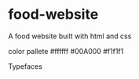 # food-website
A food website built with html and css


<!-----------------                Hero section: Deborah        --------->




<!-----------------             Why choose us/About us: Juliet     ---------->




<!---------------               Special dishes/ what our client say about us: Deborah    -------->


<!---------------                     footer: juliet        ------>




color pallete
#ffffff
#00A000
#f1f1f1

Typefaces
